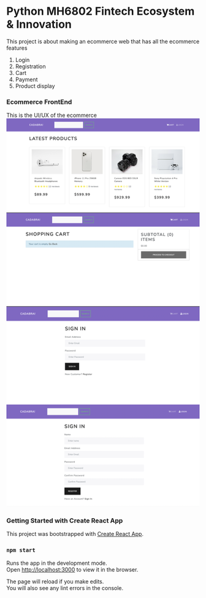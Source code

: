# Python MH6802 Fintech Ecosystem & Innovation
This project is about making an ecommerce web that has all the ecommerce features
1. Login
2. Registration
3. Cart
4. Payment
5. Product display

### Ecommerce FrontEnd
This is the UI/UX of the ecommerce
![Frontend1](./resources/images/frontend1.png)
![Frontend2](./resources/images/frontend2.png)
![Frontend3](./resources/images/frontend3.png)
![Frontend4](./resources/images/frontend4.png)

### Getting Started with Create React App

This project was bootstrapped with [Create React App](https://github.com/facebook/create-react-app).

### `npm start`

Runs the app in the development mode.\
Open [http://localhost:3000](http://localhost:3000) to view it in the browser.

The page will reload if you make edits.\
You will also see any lint errors in the console.